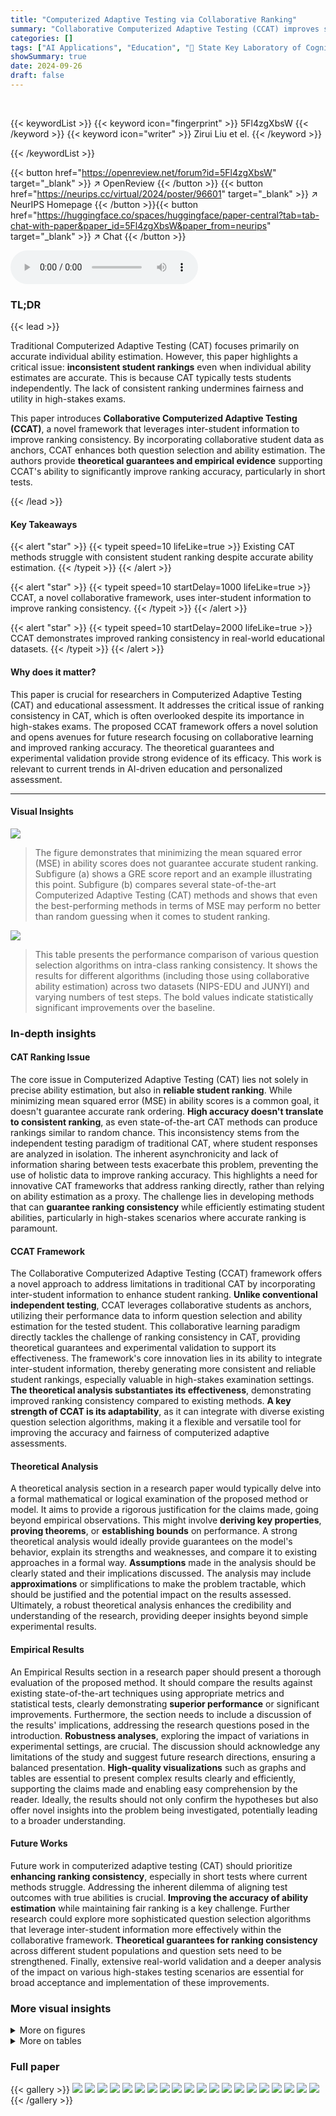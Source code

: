 ```yaml
---
title: "Computerized Adaptive Testing via Collaborative Ranking"
summary: "Collaborative Computerized Adaptive Testing (CCAT) improves student ranking accuracy in online exams by leveraging inter-student information to enhance ranking consistency."
categories: []
tags: ["AI Applications", "Education", "🏢 State Key Laboratory of Cognitive Intelligence",]
showSummary: true
date: 2024-09-26
draft: false
---
```


<br>

{{< keywordList >}}
{{< keyword icon="fingerprint" >}} 5Fl4zgXbsW {{< /keyword >}}
{{< keyword icon="writer" >}} Zirui Liu et el. {{< /keyword >}}
 
{{< /keywordList >}}

{{< button href="https://openreview.net/forum?id=5Fl4zgXbsW" target="_blank" >}}
↗ OpenReview
{{< /button >}}
{{< button href="https://neurips.cc/virtual/2024/poster/96601" target="_blank" >}}
↗ NeurIPS Homepage
{{< /button >}}{{< button href="https://huggingface.co/spaces/huggingface/paper-central?tab=tab-chat-with-paper&paper_id=5Fl4zgXbsW&paper_from=neurips" target="_blank" >}}
↗ Chat
{{< /button >}}



<audio controls>
    <source src="https://ai-paper-reviewer.com/5Fl4zgXbsW/podcast.wav" type="audio/wav">
    Your browser does not support the audio element.
</audio>


### TL;DR


{{< lead >}}

Traditional Computerized Adaptive Testing (CAT) focuses primarily on accurate individual ability estimation. However, this paper highlights a critical issue: **inconsistent student rankings** even when individual ability estimates are accurate. This is because CAT typically tests students independently. The lack of consistent ranking undermines fairness and utility in high-stakes exams.

This paper introduces **Collaborative Computerized Adaptive Testing (CCAT)**, a novel framework that leverages inter-student information to improve ranking consistency. By incorporating collaborative student data as anchors, CCAT enhances both question selection and ability estimation. The authors provide **theoretical guarantees and empirical evidence** supporting CCAT's ability to significantly improve ranking accuracy, particularly in short tests.

{{< /lead >}}


#### Key Takeaways

{{< alert "star" >}}
{{< typeit speed=10 lifeLike=true >}} Existing CAT methods struggle with consistent student ranking despite accurate ability estimation. {{< /typeit >}}
{{< /alert >}}

{{< alert "star" >}}
{{< typeit speed=10 startDelay=1000 lifeLike=true >}} CCAT, a novel collaborative framework, uses inter-student information to improve ranking consistency. {{< /typeit >}}
{{< /alert >}}

{{< alert "star" >}}
{{< typeit speed=10 startDelay=2000 lifeLike=true >}} CCAT demonstrates improved ranking consistency in real-world educational datasets. {{< /typeit >}}
{{< /alert >}}

#### Why does it matter?
This paper is crucial for researchers in Computerized Adaptive Testing (CAT) and educational assessment.  It addresses the critical issue of ranking consistency in CAT, which is often overlooked despite its importance in high-stakes exams.  The proposed CCAT framework offers a novel solution and opens avenues for future research focusing on collaborative learning and improved ranking accuracy.  The theoretical guarantees and experimental validation provide strong evidence of its efficacy. This work is relevant to current trends in AI-driven education and personalized assessment.

------
#### Visual Insights



![](https://ai-paper-reviewer.com/5Fl4zgXbsW/figures_1_1.jpg)

> The figure demonstrates that minimizing the mean squared error (MSE) in ability scores does not guarantee accurate student ranking.  Subfigure (a) shows a GRE score report and an example illustrating this point. Subfigure (b) compares several state-of-the-art Computerized Adaptive Testing (CAT) methods and shows that even the best-performing methods in terms of MSE may perform no better than random guessing when it comes to student ranking.





![](https://ai-paper-reviewer.com/5Fl4zgXbsW/tables_7_1.jpg)

> This table presents the performance comparison of various question selection algorithms on intra-class ranking consistency.  It shows the results for different algorithms (including those using collaborative ability estimation) across two datasets (NIPS-EDU and JUNYI) and varying numbers of test steps. The bold values indicate statistically significant improvements over the baseline.





### In-depth insights


#### CAT Ranking Issue
The core issue in Computerized Adaptive Testing (CAT) lies not solely in precise ability estimation, but also in **reliable student ranking**.  While minimizing mean squared error (MSE) in ability scores is a common goal, it doesn't guarantee accurate rank ordering.  **High accuracy doesn't translate to consistent ranking**, as even state-of-the-art CAT methods can produce rankings similar to random chance.  This inconsistency stems from the independent testing paradigm of traditional CAT, where student responses are analyzed in isolation.  The inherent asynchronicity and lack of information sharing between tests exacerbate this problem, preventing the use of holistic data to improve ranking accuracy.  This highlights a need for innovative CAT frameworks that address ranking directly, rather than relying on ability estimation as a proxy. The challenge lies in developing methods that can **guarantee ranking consistency** while efficiently estimating student abilities, particularly in high-stakes scenarios where accurate ranking is paramount.

#### CCAT Framework
The Collaborative Computerized Adaptive Testing (CCAT) framework offers a novel approach to address limitations in traditional CAT by incorporating inter-student information to enhance student ranking.  **Unlike conventional independent testing**, CCAT leverages collaborative students as anchors, utilizing their performance data to inform question selection and ability estimation for the tested student.  This collaborative learning paradigm directly tackles the challenge of ranking consistency in CAT, providing theoretical guarantees and experimental validation to support its effectiveness.  The framework's core innovation lies in its ability to integrate inter-student information, thereby generating more consistent and reliable student rankings, especially valuable in high-stakes examination settings. **The theoretical analysis substantiates its effectiveness**, demonstrating improved ranking consistency compared to existing methods.  **A key strength of CCAT is its adaptability**, as it can integrate with diverse existing question selection algorithms, making it a flexible and versatile tool for improving the accuracy and fairness of computerized adaptive assessments.

#### Theoretical Analysis
A theoretical analysis section in a research paper would typically delve into a formal mathematical or logical examination of the proposed method or model.  It aims to provide a rigorous justification for the claims made, going beyond empirical observations.  This might involve **deriving key properties**, **proving theorems**, or **establishing bounds** on performance. A strong theoretical analysis would ideally provide guarantees on the model's behavior, explain its strengths and weaknesses, and compare it to existing approaches in a formal way.  **Assumptions** made in the analysis should be clearly stated and their implications discussed. The analysis may include **approximations** or simplifications to make the problem tractable, which should be justified and the potential impact on the results assessed.  Ultimately, a robust theoretical analysis enhances the credibility and understanding of the research, providing deeper insights beyond simple experimental results.

#### Empirical Results
An Empirical Results section in a research paper should present a thorough evaluation of the proposed method.  It should compare the results against existing state-of-the-art techniques using appropriate metrics and statistical tests, clearly demonstrating **superior performance** or significant improvements.  Furthermore, the section needs to include a discussion of the results' implications, addressing the research questions posed in the introduction.  **Robustness analyses**, exploring the impact of variations in experimental settings, are crucial.   The discussion should acknowledge any limitations of the study and suggest future research directions, ensuring a balanced presentation.  **High-quality visualizations** such as graphs and tables are essential to present complex results clearly and efficiently, supporting the claims made and enabling easy comprehension by the reader.  Ideally, the results should not only confirm the hypotheses but also offer novel insights into the problem being investigated, potentially leading to a broader understanding.

#### Future Works
Future work in computerized adaptive testing (CAT) should prioritize **enhancing ranking consistency**, especially in short tests where current methods struggle.  Addressing the inherent dilemma of aligning test outcomes with true abilities is crucial.  **Improving the accuracy of ability estimation** while maintaining fair ranking is a key challenge.  Further research could explore more sophisticated question selection algorithms that leverage inter-student information more effectively within the collaborative framework.  **Theoretical guarantees for ranking consistency** across different student populations and question sets need to be strengthened.  Finally, extensive real-world validation and a deeper analysis of the impact on various high-stakes testing scenarios are essential for broad acceptance and implementation of these improvements.


### More visual insights

<details>
<summary>More on figures
</summary>


![](https://ai-paper-reviewer.com/5Fl4zgXbsW/figures_3_1.jpg)

> The figure illustrates the CCAT framework, which has two main parts: question selection and ability estimation. In the question selection part, the performance of collaborative students on various questions is used to select suitable questions for the tested student.  The ability estimation part then ranks the tested student against the collaborative students, using this ranking as the final test score.  This collaborative approach aims to improve the accuracy and consistency of student ranking in computerized adaptive testing.


![](https://ai-paper-reviewer.com/5Fl4zgXbsW/figures_8_1.jpg)

> This figure shows the accuracy (ACC) and area under the ROC curve (AUC) of different question selection algorithms (Random, FSI, KLI, MAAT, NCAT, BECAT, CCAT, BOBCAT) on the NIPS-EDU dataset.  The performance is evaluated using the Item Response Theory (IRT) model, with parameters estimated by both Markov Chain Monte Carlo (MCMC) and Gradient Descent (GD) methods. The x-axis represents the test step, and the y-axis represents the ACC and AUC values.  This visualization helps to compare the effectiveness of various question selection algorithms in terms of both accuracy and ranking performance of students.


![](https://ai-paper-reviewer.com/5Fl4zgXbsW/figures_9_1.jpg)

> This figure visualizes the differences in ability estimation between the IRT method and the CCAT method for student pairs from the NIPS-EDU and JUNYI datasets. Each cell represents the difference in estimated ability between two students in a pair.  Redder colors indicate larger differences, and the visualization helps demonstrate the improved ranking consistency achieved with CCAT, especially when comparing the results of IRT estimation done with GD and MCMC methods. The results suggest that CCAT is superior to IRT with GD when considering ranking consistency.


![](https://ai-paper-reviewer.com/5Fl4zgXbsW/figures_18_1.jpg)

> This figure shows the performance of different question selection algorithms (Random, FSI, KLI, MAAT, NCAT, BECAT, and CCAT) on the NIPS-EDU dataset.  The performance is measured using two metrics: Accuracy (ACC) and Area Under the Curve (AUC).  The results are shown separately for two methods of estimating Item Response Theory (IRT) parameters: Markov Chain Monte Carlo (MCMC) and Gradient Descent (GD).  This allows for a comparison of the algorithms' performance under different IRT estimation methods. The x-axis shows the test step (number of questions asked) and the y-axis represents the ACC or AUC values.  The figure helps demonstrate the effectiveness of different question selection techniques and how their performance is affected by the method used for IRT parameter estimation.


![](https://ai-paper-reviewer.com/5Fl4zgXbsW/figures_18_2.jpg)

> This figure visualizes the differences in ability estimation between the IRT method and the CCAT method for pairs of students.  It demonstrates that CCAT offers superior discrimination, especially when the goal is ranking consistency in CAT. The visualization uses a heatmap to show the difference in estimated ability between pairs of students, highlighting instances where the ranking is inconsistent (indicated by red).


![](https://ai-paper-reviewer.com/5Fl4zgXbsW/figures_19_1.jpg)

> This figure visualizes the differences in ability estimation between the IRT method and the CCAT method for student pairs. It shows that the CCAT method provides better discrimination in ability estimation, particularly when the ranking consistency of CAT is taken into account. This improvement is achieved by using collaborative students to assist in ranking test-takers.


</details>




<details>
<summary>More on tables
</summary>


![](https://ai-paper-reviewer.com/5Fl4zgXbsW/tables_7_2.jpg)
> This table presents the performance comparison of different question selection algorithms on intra-class ranking consistency.  It shows the results for both the original IRT-based ability estimation and the proposed CCAT's collaborative ability estimation method. The table is split into subsections for different IRT estimation methods (GD and MCMC) and shows results across various testing steps (5, 10, 15, 20).  The bold numbers highlight statistically significant improvements over baseline performance.

![](https://ai-paper-reviewer.com/5Fl4zgXbsW/tables_8_1.jpg)
> This table presents the results of an experiment comparing different question selection algorithms on their ability to produce consistent intra-class rankings.  The algorithms are tested with and without using collaborative ability estimation (CCAT). The results show the ranking consistency performance for various algorithms across two datasets (NIPS-EDU and JUNYI) for different numbers of test steps (5, 10, 15, and 20).  The bold values indicate a statistically significant improvement over the baseline.

![](https://ai-paper-reviewer.com/5Fl4zgXbsW/tables_15_1.jpg)
> This table presents the performance comparison of different question selection algorithms on intra-class ranking consistency.  It shows the results for two datasets (NIPS-EDU and JUNYI) across various test steps (5, 10, 15, and 20). The comparison includes both traditional methods and those incorporating collaborative ability estimation (indicated by '-C').  The table highlights the improvement in consistency offered by the CCAT framework, particularly when using collaborative ability estimation.

![](https://ai-paper-reviewer.com/5Fl4zgXbsW/tables_16_1.jpg)
> This table presents the performance comparison of different question selection algorithms on intra-class ranking consistency.  It shows the results for various algorithms (including those using collaborative ability estimation) across different numbers of test steps (5, 10, 15, 20).  The metrics are reported for two datasets, NIPS-EDU and JUNYI, with and without employing collaborative ability estimation.  The bold font highlights statistically significant improvements compared to the baseline (Random).

![](https://ai-paper-reviewer.com/5Fl4zgXbsW/tables_16_2.jpg)
> This table presents the performance comparison of various question selection algorithms on intra-class ranking consistency.  It shows results for different algorithms (including those using collaborative ability estimation) across two datasets (NIPS-EDU and JUNYI) and varying numbers of test steps (5, 10, 15, 20).  The bold numbers highlight statistically significant improvements over the baseline.

![](https://ai-paper-reviewer.com/5Fl4zgXbsW/tables_16_3.jpg)
> This table presents the performance comparison of various question selection algorithms on the intra-class ranking consistency metric.  It compares the performance of algorithms using traditional IRT ability estimation with those using the collaborative ability estimation method introduced in the CCAT framework. The results are shown for different numbers of testing steps (5, 10, 15, and 20) and on two datasets (NIPS-EDU and JUNYI).  The boldfaced numbers indicate statistically significant improvements over baseline methods.

![](https://ai-paper-reviewer.com/5Fl4zgXbsW/tables_17_1.jpg)
> This table presents the detailed performance of different question selection algorithms on the JUNYI dataset. It shows the intra-class and inter-class ranking consistency performance with and without collaborative ability estimation for various test steps (5, 10, 15, 20).  The results are broken down by different question selection algorithms (Random, FSI, KLI, MAAT, BECAT, CCAT (without collaborative estimation), Random-C, FSI-C, KLI-C, MAAT-C, BECAT-C, and CCAT) and whether collaborative ability estimation was used.  Statistical significance is indicated by bold font, highlighting improvements over the baseline.

![](https://ai-paper-reviewer.com/5Fl4zgXbsW/tables_17_2.jpg)
> This table presents the performance comparison of various question selection algorithms on intra-class ranking consistency.  It shows results for two datasets (NIPS-EDU and JUNYI) and different numbers of test steps (5, 10, 15, and 20). The algorithms are compared both with and without using the collaborative ability estimation method introduced in the CCAT framework.  The bold values indicate statistically significant improvements over the baseline.

![](https://ai-paper-reviewer.com/5Fl4zgXbsW/tables_17_3.jpg)
> This table presents the detailed performance of different question selection algorithms on the JUNYI dataset.  It shows the intra-class and inter-class ranking consistency performance for various algorithms, with and without collaborative ability estimation.  The results are broken down by the IRT estimation method used (GD and MCMC) and the number of test steps (5, 10, 15, and 20).  Bold values indicate statistically significant improvements compared to a baseline.

</details>




### Full paper

{{< gallery >}}
<img src="https://ai-paper-reviewer.com/5Fl4zgXbsW/1.png" class="grid-w50 md:grid-w33 xl:grid-w25" />
<img src="https://ai-paper-reviewer.com/5Fl4zgXbsW/2.png" class="grid-w50 md:grid-w33 xl:grid-w25" />
<img src="https://ai-paper-reviewer.com/5Fl4zgXbsW/3.png" class="grid-w50 md:grid-w33 xl:grid-w25" />
<img src="https://ai-paper-reviewer.com/5Fl4zgXbsW/4.png" class="grid-w50 md:grid-w33 xl:grid-w25" />
<img src="https://ai-paper-reviewer.com/5Fl4zgXbsW/5.png" class="grid-w50 md:grid-w33 xl:grid-w25" />
<img src="https://ai-paper-reviewer.com/5Fl4zgXbsW/6.png" class="grid-w50 md:grid-w33 xl:grid-w25" />
<img src="https://ai-paper-reviewer.com/5Fl4zgXbsW/7.png" class="grid-w50 md:grid-w33 xl:grid-w25" />
<img src="https://ai-paper-reviewer.com/5Fl4zgXbsW/8.png" class="grid-w50 md:grid-w33 xl:grid-w25" />
<img src="https://ai-paper-reviewer.com/5Fl4zgXbsW/9.png" class="grid-w50 md:grid-w33 xl:grid-w25" />
<img src="https://ai-paper-reviewer.com/5Fl4zgXbsW/10.png" class="grid-w50 md:grid-w33 xl:grid-w25" />
<img src="https://ai-paper-reviewer.com/5Fl4zgXbsW/11.png" class="grid-w50 md:grid-w33 xl:grid-w25" />
<img src="https://ai-paper-reviewer.com/5Fl4zgXbsW/12.png" class="grid-w50 md:grid-w33 xl:grid-w25" />
<img src="https://ai-paper-reviewer.com/5Fl4zgXbsW/13.png" class="grid-w50 md:grid-w33 xl:grid-w25" />
<img src="https://ai-paper-reviewer.com/5Fl4zgXbsW/14.png" class="grid-w50 md:grid-w33 xl:grid-w25" />
<img src="https://ai-paper-reviewer.com/5Fl4zgXbsW/15.png" class="grid-w50 md:grid-w33 xl:grid-w25" />
<img src="https://ai-paper-reviewer.com/5Fl4zgXbsW/16.png" class="grid-w50 md:grid-w33 xl:grid-w25" />
<img src="https://ai-paper-reviewer.com/5Fl4zgXbsW/17.png" class="grid-w50 md:grid-w33 xl:grid-w25" />
<img src="https://ai-paper-reviewer.com/5Fl4zgXbsW/18.png" class="grid-w50 md:grid-w33 xl:grid-w25" />
<img src="https://ai-paper-reviewer.com/5Fl4zgXbsW/19.png" class="grid-w50 md:grid-w33 xl:grid-w25" />
<img src="https://ai-paper-reviewer.com/5Fl4zgXbsW/20.png" class="grid-w50 md:grid-w33 xl:grid-w25" />
{{< /gallery >}}